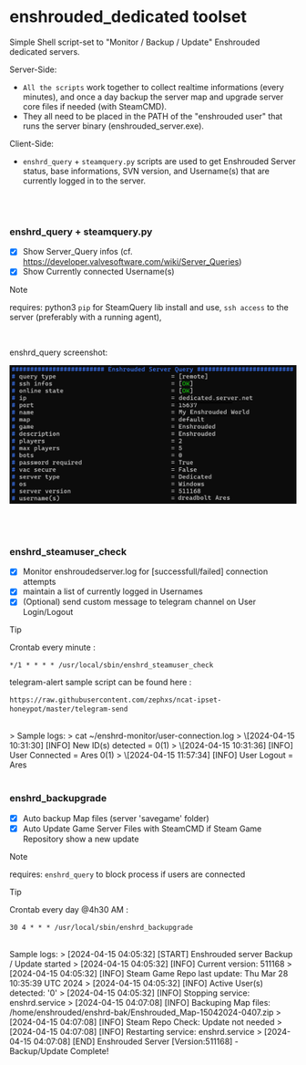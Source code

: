# enshrouded_dedicated toolset

Simple Shell script-set to "Monitor / Backup / Update" Enshrouded dedicated servers.


Server-Side: 
- `All the scripts` work together to collect realtime informations (every minutes), and once a day backup the server map and upgrade server core files if needed (with SteamCMD). 
- They all need to be placed in the PATH of the "enshrouded user" that runs the server binary (enshrouded_server.exe).


Client-Side: 
- `enshrd_query` + `steamquery.py` scripts are used to get Enshrouded Server status, base informations, SVN version, and Username(s) that are currently logged in to the server.

<br />
<br />

### enshrd_query + steamquery.py

- [x] Show Server_Query infos (cf. https://developer.valvesoftware.com/wiki/Server_Queries)
- [x] Show Currently connected Username(s)

> [!NOTE]
> requires: python3 `pip` for SteamQuery lib install and use, `ssh access` to the server (preferably with a running agent), 

<br />

enshrd_query screenshot:

![script run](/assets/steamq.png)

<br />
<br />

### enshrd_steamuser_check

- [x] Monitor enshroudedserver.log for [successfull/failed] connection attempts
- [x] maintain a list of currently logged in Usernames
- [x] \(Optional) send custom message to telegram channel on User Login/Logout

> [!TIP]
> Crontab every minute :
> ```
> */1 * * * * /usr/local/sbin/enshrd_steamuser_check
> ```
>
> telegram-alert sample script can be found here :
> ```
> https://raw.githubusercontent.com/zephxs/ncat-ipset-honeypot/master/telegram-send
> ```

<br />
> Sample logs:
> cat ~/enshrd-monitor/user-connection.log
> \[2024-04-15 10:31:30] [INFO] New ID(s) detected = 0(1)
> \[2024-04-15 10:31:36] [INFO] User Connected = Ares 0(1)
> \[2024-04-15 11:57:34] [INFO] User Logout = Ares

<br />
<br />

### enshrd_backupgrade

- [x] Auto backup Map files (server 'savegame' folder)
- [x] Auto Update Game Server Files with SteamCMD if Steam Game Repository show a new update

> [!NOTE]
> requires: `enshrd_query` to block process if users are connected

> [!TIP]
> Crontab every day @4h30 AM :
> ```
> 30 4 * * * /usr/local/sbin/enshrd_backupgrade
> ```

<br />
Sample logs:
> [2024-04-15 04:05:32] [START] Enshrouded server Backup / Update started
> [2024-04-15 04:05:32] [INFO] Current version: 511168
> [2024-04-15 04:05:32] [INFO] Steam Game Repo last update: Thu Mar 28 10:35:39 UTC 2024
> [2024-04-15 04:05:32] [INFO] Active User(s) detected: '0'
> [2024-04-15 04:05:32] [INFO] Stopping service: enshrd.service
> [2024-04-15 04:07:08] [INFO] Backuping Map files: /home/enshrouded/enshrd-bak/Enshrouded_Map-15042024-0407.zip
> [2024-04-15 04:07:08] [INFO] Steam Repo Check: Update not needed
> [2024-04-15 04:07:08] [INFO] Restarting service: enshrd.service
> [2024-04-15 04:07:08] [END] Enshrouded Server [Version:511168] - Backup/Update Complete!

